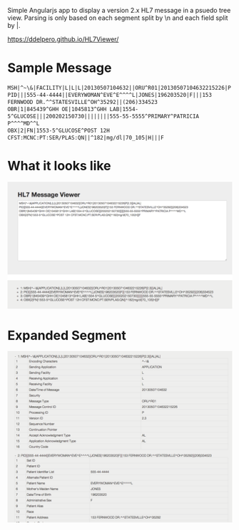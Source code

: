 Simple Angularjs app to display a version 2.x HL7 message in a psuedo tree view. Parsing is only based on each segment split by \n and each field split by |.

https://ddelpero.github.io/HL7Viewer/

# Sample Message

```
MSH|^~\&|FACILITY|L|L|L|20130507104632||ORU^R01|20130507104632215226|P|2.3|||AL|AL|
PID|||555-44-4444||EVERYWOMAN^EVE^E^^^^L|JONES|196203520|F|||153 FERNWOOD DR.^^STATESVILLE^OH^35292||(206)334523
OBR|1|845439^GHH OE|1045813^GHH LAB|1554-5^GLUCOSE|||200202150730||||||||555-55-5555^PRIMARY^PATRICIA P^^^^MD^^L
OBX|2|FN|1553-5^GLUCOSE^POST 12H CFST:MCNC:PT:SER/PLAS:QN||^182|mg/dl|70_105|H|||F
```

# What it looks like
![](hl7viewer.png?raw=true)


# Expanded Segment
![](hl7expanded.png?raw=true)
